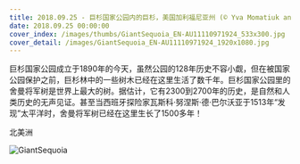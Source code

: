 ```yaml
---
title: 2018.09.25 - 巨杉国家公园内的巨杉，美国加利福尼亚州 (© Yva Momatiuk and John Eastcott/Minden Pictures)
date: 2018.09.25 00:00:00
cover_index: /images/thumbs/GiantSequoia_EN-AU11110971924_533x300.jpg
cover_detail: /images/GiantSequoia_EN-AU11110971924_1920x1080.jpg
---
```


巨杉国家公园成立于1890年的今天，虽然公园的128年历史不容小觑，但在被国家公园保护之前，巨杉林中的一些树木已经在这里生活了数千年。巨杉国家公园里的舍曼将军树是世界上最大的树。据估计，它有2300到2700年的历史，是自然和人类历史的无声见证。甚至当西班牙探险家瓦斯科·努涅斯·德·巴尔沃亚于1513年“发现”太平洋时，舍曼将军树已经在这里生长了1500多年！

北美洲

![GiantSequoia](/images/GiantSequoia_EN-AU11110971924_1920x1080.jpg)
